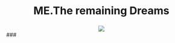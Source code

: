 <br clear="both">

<h1 align="center">ME.The remaining Dreams</h1>

###

<div align="center">
  <img src="https://profile-counter.glitch.me/YOINXAN/count.svg?"  />
</div>
###
